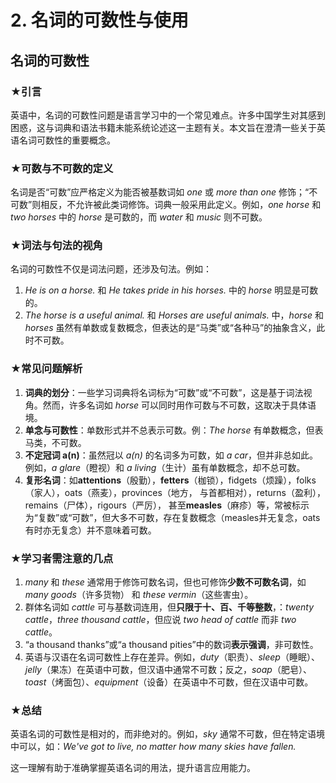 # 2. 名词的可数性与使用

## 名词的可数性

### ★**引言**

英语中，名词的可数性问题是语言学习中的一个常见难点。许多中国学生对其感到困惑，这与词典和语法书籍未能系统论述这一主题有关。本文旨在澄清一些关于英语名词可数性的重要概念。

### ★**可数与不可数的定义**

名词是否“可数”应严格定义为能否被基数词如 _one_ 或 _more than one_ 修饰；“不可数”则相反，不允许被此类词修饰。词典一般采用此定义。例如，_one horse_ 和 _two horses_ 中的 _horse_ 是可数的，而 _water_ 和 _music_ 则不可数。

### ★**词法与句法的视角**

名词的可数性不仅是词法问题，还涉及句法。例如：

1. _He is on a horse._ 和 _He takes pride in his horses._ 中的 _horse_ 明显是可数的。
2. _The horse is a useful animal._ 和 _Horses are useful animals._ 中，_horse_ 和 _horses_ 虽然有单数或复数概念，但表达的是“马类”或“各种马”的抽象含义，此时不可数。

### ★**常见问题解析**

1. **词典的划分**：一些学习词典将名词标为“可数”或“不可数”，这是基于词法视角。然而，许多名词如 _horse_ 可以同时用作可数与不可数，这取决于具体语境。
2. **单念与可数性**：单数形式并不总表示可数。例：_The horse_ 有单数概念，但表马类，不可数。
3. **不定冠词 a(n)**：虽然冠以 _a(n)_ 的名词多为可数，如 _a car_，但并非总如此。例如，_a glare_（瞪视）和 _a living_（生计）虽有单数概念，却不总可数。
4. **复形名词**：如**attentions**（殷勤），**fetters**（枷锁），fidgets（烦躁），folks（家人），oats（燕麦），provinces（地方， 与首都相对），returns（盈利），remains（尸体），rigours（严厉）， 甚至**measles**（麻疹）等，常被标示为“复数”或“可数”，但大多不可数，存在复数概念（measles并无复念，oats有时亦无复念）并不意味着可数。

### ★**学习者需注意的几点**

1. _many_ 和 _these_ 通常用于修饰可数名词，但也可修饰**少数不可数名词**，如 _many goods_（许多货物） 和 _these vermin_（这些害虫）。
2. 群体名词如 _cattle_ 可与基数词连用，但**只限于十、百、千等整数**，：_twenty cattle_，_three thousand cattle_，但应说 _two head of cattle_ 而非 _two cattle_。
3. “a thousand thanks”或“a thousand pities”中的数词**表示强调**，非可数性。
4. 英语与汉语在名词可数性上存在差异。例如，_duty_（职责）、_sleep_（睡眠）、_jelly_（果冻）在英语中可数，但汉语中通常不可数；反之，_soap_（肥皂）、_toast_（烤面包）、_equipment_（设备）在英语中不可数，但在汉语中可数。

### ★**总结**

英语名词的可数性是相对的，而非绝对的。例如，_sky_ 通常不可数，但在特定语境中可以，如：_We've got to live, no matter how many skies have fallen._

这一理解有助于准确掌握英语名词的用法，提升语言应用能力。
